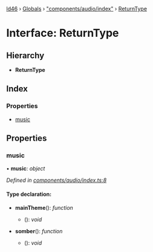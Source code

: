 [ld46](../README.md) › [Globals](../globals.md) › ["components/audio/index"](../modules/_components_audio_index_.md) › [ReturnType](_components_audio_index_.returntype.md)

# Interface: ReturnType

## Hierarchy

* **ReturnType**

## Index

### Properties

* [music](_components_audio_index_.returntype.md#music)

## Properties

###  music

• **music**: *object*

*Defined in [components/audio/index.ts:8](https://github.com/jrod-disco/ld46-keepalive/blob/5db6013/src/components/audio/index.ts#L8)*

#### Type declaration:

* **mainTheme**(): *function*

  * (): *void*

* **somber**(): *function*

  * (): *void*
